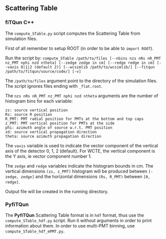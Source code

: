 ## Scattering Table

### **fiTQun C++**

The `compute_STable.py` script computes the Scattering Table from simulation files. 

First of all remember to setup ROOT (in order to be able to `import ROOT`).

Run the script by: `compute_STable /path/to/files [--nbins nzs nRs nR_PMT nz_PMT nphi nzd ntheta] [--zedge zedge in cm] [--redge redge in cm] [--vaxis 0|1|2 (default 2)] [--wcsimlib /path/to/wcsimlib/] [--fitqun /path/to/fitqun/source/code/] [-v]`

The `/path/to/files` argument point to the directory of the simulation files. The script ignores files ending with `_flat.root`.

The `nzs nRs nR_PMT nz_PMT nphi nzd ntheta` arguments are the number of histogram bins for each variable:
```
zs: source vertical position
Rs: source R position
R_PMT: PMT radial position for PMTs at the bottom and top caps
z_PMT: PMT vertical position for PMTs at the side
phi: azimuth angle of source w.r.t. PMT position
zd: source vertical propagation direction 
theta: source azimuth propagation direction
```

The `vaxis` variable is used to indicate the vector component of the vertical axis of the detector 0, 1, 2 (default). For WCTE, the vertical component is the Y axis, ie vector component number 1.

The `zedge` and `redge` variables indicate the histogram bounds in cm. The vertical dimensions `(zs, z_PMT)` histogram will be produced between `[-zedge, zedge]` and the horizontal dimensions `(Rs, R_PMT)` between `[0, redge]`.

Output file will be created in the running directory.


### **PyfiTQun**

The **PyfiTQun** Scattering Table format is in `hdf` format, thus use the `compute_STable_hdf.py` script. Run it without arguments in order to print information about them. In order to use multi-PMT binning, use `compute_STable_hdf_mPMT.py`. 
